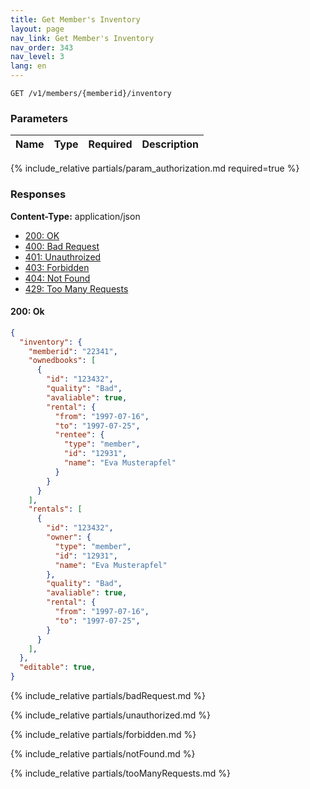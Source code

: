 ```yaml
---
title: Get Member's Inventory
layout: page
nav_link: Get Member's Inventory
nav_order: 343
nav_level: 3
lang: en
---
```


```
GET /v1/members/{memberid}/inventory
```

### Parameters

| Name | Type  | Required | Description |
|:--------------|:--------|:----------:|:----------------------------------------------------------------------------------|
{% include_relative partials/param_authorization.md required=true %}

### Responses
**Content-Type:** application/json
- [200: OK](#200-ok)
- [400: Bad Request](#400-bad-request)
- [401: Unauthroized](#401-unauthorized)
- [403: Forbidden](#403-forbidden)
- [404: Not Found](#404-not-found)
- [429: Too Many Requests](#429-too-many-requests)

#### 200: Ok
```json
{
  "inventory": {
    "memberid": "22341",
    "ownedbooks": [
      {
        "id": "123432",
        "quality": "Bad",
        "avaliable": true,
        "rental": {
          "from": "1997-07-16",
          "to": "1997-07-25",
          "rentee": {
            "type": "member",
            "id": "12931",
            "name": "Eva Musterapfel"
          }
        }
      }
    ],
    "rentals": [
      {
        "id": "123432",
        "owner": {
          "type": "member",
          "id": "12931",
          "name": "Eva Musterapfel"
        },
        "quality": "Bad",
        "avaliable": true,
        "rental": {
          "from": "1997-07-16",
          "to": "1997-07-25",
        }
      }
    ],
  },
  "editable": true,
}
```

{% include_relative partials/badRequest.md %}

{% include_relative partials/unauthorized.md %}

{% include_relative partials/forbidden.md %}

{% include_relative partials/notFound.md %}

{% include_relative partials/tooManyRequests.md %}
